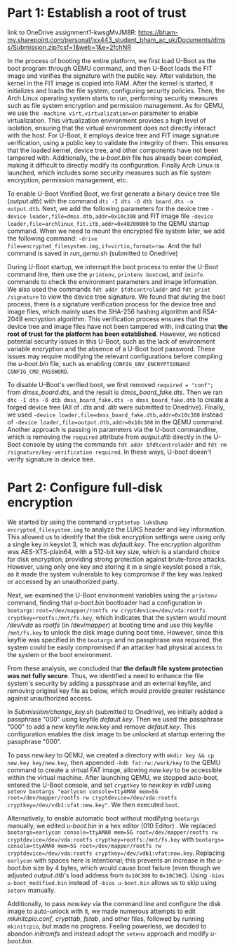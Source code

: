 # Part 1: Establish a root of trust

link to OneDrive assignment1-kwsgMvJM8R: https://bham-my.sharepoint.com/personal/jxx443_student_bham_ac_uk/Documents/dmss/Submission.zip?csf=1&web=1&e=2fchNR

In the process of booting the entire platform, we first load U-Boot as the boot program through QEMU command, and then U-Boot loads the FIT image and verifies the signature with the public key. After validation, the kernel in the FIT image is copied into RAM. After the kernel is started, it initializes and loads the file system, configuring security policies. Then, the Arch Linux operating system starts to run, performing security measures such as file system encryption and permission management. As for QEMU, we use the `-machine virt,virtualization=on` parameter  to enable virtualization. This virtualization environment provides a high level of isolation, ensuring that the virtual environment does not directly interact with the host. For U-Boot, it employs device tree and FIT image signature verification, using a public key to validate the integrity of them. This ensures that the loaded kernel, device tree, and other components have not been tampered with. Additionally, the *u-boot.bin* file has already been compiled, making it difficult to directly modify its configuration. Finally Arch Linux is launched, which includes some security measures such as file system encryption, permission management, etc.

To enable U-Boot Verified Boot, we first generate a binary device tree file (*output.dtb*) with the command `dtc -I dts -O dtb board.dts -o output.dtb`. Next, we add the following parameters for the device tree `-device loader,file=dmss.dtb,addr=0x10c308` and FIT image file `-device loader,file=archlinux_fit.itb,addr=0x40200000` to the QEMU startup command. When we need to mount the encrypted file system later, we add the following command: `-drive file=encrypted_filesystem.img,if=virtio,format=raw`. And the full command is saved in *run_qemu.sh* (submitted to Onedrive)

During U-Boot startup, we interrupt the boot process to enter the U-Boot command line, then use the `printenv`, `printenv bootcmd`, and `iminfo` commands to check the environment parameters and image information. We also used the commands `fdt addr $fdtcontroladdr` and `fdt print /signature` to  view the device tree signature. We found that during the boot process, there is a signature verification process for the device tree and image files, which mainly uses the SHA-256 hashing algorithm and RSA-2048 encryption algorithm. This verification process ensures that the device tree and image files have not been tampered with, indicating that **the root of trust for the platform has been established**. However, we noticed potential security issues in this U-Boot, such as the lack of environment variable encryption and the absence of a U-Boot boot password. These issues may require modifying the relevant configurations before compiling the *u-boot.bin* file, such as enabling `CONFIG_ENV_ENCRYPTION`and `CONFIG_CMD_PASSWORD`.

To disable U-Boot's verified boot, we first removed `required = "conf";` from *dmss_board.dts*, and the result is *dmss_board_fake.dts*. Then we ran `dtc -I dts -O dtb dmss_board_fake.dts -o dmss_board_fake.dtb` to create a forged device tree (All of *.dts* and *.dib* were submitted to Onedrive). Finally, we used `-device loader,file=dmss_board_fake.dtb,addr=0x10c308` instead of `-device loader,file=output.dtb,addr=0x10c308` in the QEMU command. Another approach is passing in parameters via the U-boot commandline, which is removing the `required` attribute from *output.dtb* directly in the U-Boot console by using the commands `fdt addr $fdtcontroladdr` and `fdt rm /signature/key-verification required`. In these ways, U-boot doesn't verify signature in device tree.



# Part 2: Configure full-disk encryption

We started by using the command `cryptsetup luksDump encrypted_filesystem.img` to analyze the LUKS header and key information. This allowed us to identify that the disk encryption settings were using only a single key in keyslot 3, which was *default.key*. The encryption algorithm was AES-XTS-plain64, with a 512-bit key size, which is a standard choice for disk encryption, providing strong protection against brute-force attacks. However, using only one key and storing it in a single keyslot posed a risk, as it made the system vulnerable to key compromise if the key was leaked or accessed by an unauthorized party.

Next, we examined the U-Boot environment variables using the `printenv` command, finding that *u-boot.bin* bootloader had a configuration in `bootargs`: `root=/dev/mapper/rootfs rw cryptdevice=/dev/vda:rootfs cryptkey=rootfs:/mnt/fs.key`, which indicates that the system would mount */dev/vda* as *rootfs* (in /dev/*mapper*) at booting time and use this keyfile `/mnt/fs.key` to unlock the disk image during boot time. However, since this keyfile was specified in the `bootargs` and no passphrase was required, the system could be easily compromised if an attacker had physical access to the system or the boot environment.

From these analysis, we concluded that **the default file system protection was not fully secure**. Thus, we identified a need to enhance the file system's security by adding a passphrase and an external keyfile, and removing original key file as below, which would provide greater resistance against unauthorized access.

In *Submission/change_key.sh* (submitted to Onedrive), we initially added a passphrase "000" using keyfile *default.key*. Then we used the passphrase "000" to add a new keyfile *new.key* and remove *default.key*. This configuration enables the disk image to be unlocked at startup entering the passphrase "000".

To pass *new.key* to QEMU, we created a directory with `mkdir key && cp new.key key/new.key`, then appended `-hdb fat:rw:/work/key` to the QEMU command to create a virtual FAT image, allowing *new.key* to be accessible within the virtual machine. After launching QEMU, we stopped auto-boot, entered the U-Boot console, and set `cryptkey` to *new.key* in *vdb1* using `setenv bootargs "earlycon console=ttyAMA0 mem=5G root=/dev/mapper/rootfs rw cryptdevice=/dev/vda:rootfs cryptkey=/dev/vdb1:vfat:new.key"`. We then executed `boot`. 

Alternatively, to enable automatic boot without modifying `bootargs` manually, we edited *u-boot.bin* in a hex editor (010 Editor) . We replaced `bootargs=earlycon console=ttyAMA0 mem=5G root=/dev/mapper/rootfs rw cryptdevice=/dev/vda:rootfs cryptkey=rootfs:/mnt/fs.key` with `bootargs=     console=ttyAMA0 mem=5G root=/dev/mapper/rootfs rw cryptdevice=/dev/vda:rootfs cryptkey=/dev/vdb1:vfat:new.key`. Replacing `earlycon` with spaces here is intentional; this prevents an increase in the *u-boot.bin* size by 4 bytes, which would cause boot failure (even though we adjusted *output.dtb*'s load address from `0x10C308` to `0x10C30C`). Using `-bios u-boot_modified.bin` instead of `-bios u-boot.bin` allows us to skip using `setenv` manually.

Additionally, to pass *new.key* via the command line and configure the disk image to auto-unlock with it, we made numerous attempts to edit *mkinitcpio.conf*, *crypttab*, *fstab*, and other files, followed by running `mkinitcpio`, but made no progress. Feeling powerless, we decided to abandon *initramfs* and instead adopt the `setenv` approach and modify *u-boot.bin*.
